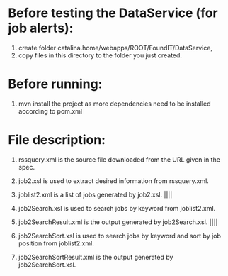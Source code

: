 
# Before testing the DataService (for job alerts):
1. create folder catalina.home/webapps/ROOT/FoundIT/DataService,
2. copy files in this directory to the folder you just created.

# Before running:
1. mvn install the project as more dependencies need to be installed according to pom.xml

# File description:
1. rssquery.xml is the source file downloaded from the URL given in the spec. 
2. job2.xsl is used to extract desired information from rssquery.xml. 
3. joblist2.xml is a list of jobs generated by job2.xsl. |||| 
 
4. job2Search.xsl is used to search jobs by keyword from joblist2.xml. 
5. job2SearchResult.xml is the output generated by job2Search.xsl. |||| 
 
6. job2SearchSort.xsl is used to search jobs by keyword and sort by job position from joblist2.xml. 
7. job2SearchSortResult.xml is the output generated by job2SearchSort.xsl.
